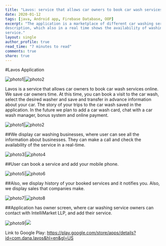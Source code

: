 ```yaml
---
title: "Lavos: service that allows car owners to book car wash services online."
date: 2020-01-12
tags: [java, Android app, Firebase Database, OOP]
excerpt: "The application is a marketplace of different car washing services with brief and full
description, which also in a real time shows the availability of washing room in a particular
service."
layout: single
author_profile: true
read_time: "7 minutes to read"
comments: true
share: true
---
```


#Lavos Application

![photo1](/lavos/register.jpg)|![photo2](/lavos/market.jfif)


Lavos is a service that allows car owners to book car wash services online. We save car owners time.
At this time, you can book a visit to the car wash, select the desired washer and save and transfer in advance information about your car. The story of your trips to the car wash saved in the application.
In the future we plan to add a car wash card, chat with a car wash manager, bonus system and online payment.


![photo1](/lavos/main.jpg)|![photo2](/lavos/navigation.jfif)


##We display car washing businesses, where user can see all the information about businesses. They can make a call and check the availability of the service in a real-time.

![photo3](/lavos/market.jfif)|![photo4](/lavos/info.jfif)


##User can book a service and add your mobile phone.


![photo5](/lavos/SetTime.jpg)|![photo6](/lavos/select.jfif)


##Also, we display history of your booked services and it notifies you. Also, we display sales that companies make.


![photo7](/lavos/history.jpg)|![photo8](/lavos/skidki.jpg)


##Application has owner screen, where car washing service owners can contact with IntelliMarket LLP, and add their service.

![photo9](/lavos/owner.jpg)|![](/lavos/skidfki.jpg)


Link to Google Play: https://play.google.com/store/apps/details?id=com.dana.lavos&hl=en&gl=US
